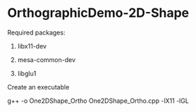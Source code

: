 # OrthographicDemo-2D-Shape

Required packages:

1. libx11-dev

2. mesa-common-dev

3. libglu1

Create an executable

g++ -o One2DShape_Ortho One2DShape_Ortho.cpp -lX11 -lGL
